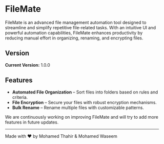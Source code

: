 # FileMate

FileMate is an advanced file management automation tool designed to streamline and simplify repetitive file-related tasks. With an intuitive UI and powerful automation capabilities, FileMate enhances productivity by reducing manual effort in organizing, renaming, and encrypting files.

## Version
**Current Version:** 1.0.0

## Features
- **Automated File Organization** – Sort files into folders based on rules and criteria.
- **File Encryption** – Secure your files with robust encryption mechanisms.
- **Bulk Rename** – Rename multiple files with customizable patterns.

We are continuously working on improving FileMate and will try to add more features in future updates.

---
Made with ❤️ by Mohamed Thahir & Mohamed Waseem

